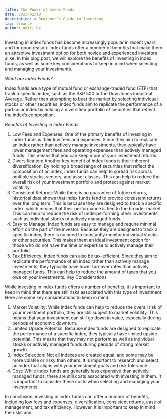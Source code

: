 ```yaml
---
title: The Power of Index Funds
date: 2023/02/18
description: A Beginner's Guide to Investing
tag: finance
author: Aditi De
---
```


Investing in index funds has become increasingly popular in recent years, and for good reason. Index funds offer a number of benefits that make them an attractive investment option for both novice and experienced investors alike. In this blog post, we will explore the benefits of investing in index funds, as well as some key considerations to keep in mind when selecting and managing your investments.

*What are Index Funds?*

Index funds are a type of mutual fund or exchange-traded fund (ETF) that track a specific index, such as the S&P 500 or the Dow Jones Industrial Average. Rather than attempting to beat the market by selecting individual stocks or other securities, index funds aim to replicate the performance of a particular index by holding a diversified portfolio of securities that reflect the index’s composition.

*Benefits of Investing in Index Funds*

1. Low Fees and Expenses: One of the primary benefits of investing in index funds is their low fees and expenses. Since they aim to replicate an index rather than actively manage investments, they typically have lower management fees and operating expenses than actively managed funds. This means that you can keep more of your investment returns.
2. Diversification: Another key benefit of index funds is their inherent diversification. By holding a broad range of securities that reflect the composition of an index, index funds can help to spread risk across multiple stocks, sectors, and asset classes. This can help to reduce the overall risk of your investment portfolio and protect against market volatility.
3. Consistent Returns: While there is no guarantee of future returns, historical data shows that index funds tend to provide consistent returns over the long term. This is because they are designed to track a specific index, which means that their performance is tied to the broader market. This can help to reduce the risk of underperforming other investments, such as individual stocks or actively managed funds.
4. Easy to Manage: Index funds are easy to manage and require minimal effort on the part of the investor. Because they are designed to track a specific index, there is no need to constantly monitor individual stocks or other securities. This makes them an ideal investment option for those who do not have the time or expertise to actively manage their portfolio.
5. Tax Efficiency: Index funds can also be tax-efficient. Since they aim to replicate the performance of an index rather than actively manage investments, they typically have lower turnover rates than actively managed funds. This can help to reduce the amount of taxes that you owe on your investments.
Key Considerations

While investing in index funds offers a number of benefits, it is important to keep in mind that there are still risks associated with this type of investment. Here are some key considerations to keep in mind:

1. Market Volatility: While index funds can help to reduce the overall risk of your investment portfolio, they are still subject to market volatility. This means that your investment can still go down in value, especially during periods of economic downturn.
2. Limited Upside Potential: Because index funds are designed to replicate the performance of a specific index, they typically have limited upside potential. This means that they may not perform as well as individual stocks or actively managed funds during periods of strong market growth.
3. Index Selection: Not all indexes are created equal, and some may be more volatile or risky than others. It is important to research and select an index that aligns with your investment goals and risk tolerance.
4. Cost: While index funds are generally less expensive than actively managed funds, there are still costs associated with investing in them. It is important to consider these costs when selecting and managing your investments.

In conclusion, investing in index funds can offer a number of benefits, including low fees and expenses, diversification, consistent returns, ease of management, and tax efficiency. However, it is important to keep in mind the risks and
